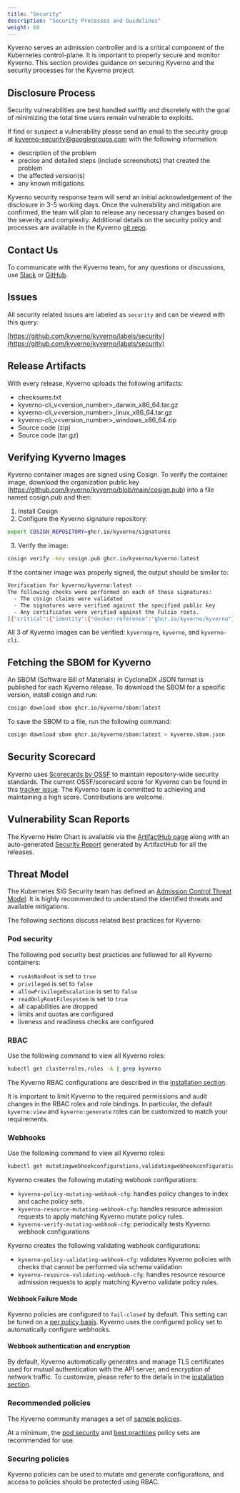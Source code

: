 ```yaml
---
title: "Security"
description: "Security Processes and Guidelines"
weight: 68
---
```


Kyverno serves an admission controller and is a critical component of the Kubernetes control-plane. It is important to properly secure and monitor Kyverno. This section provides guidance on securing Kyverno and the security processes for the Kyverno project.

## Disclosure Process

Security vulnerabilities are best handled swiftly and discretely with the goal of minimizing the total time users remain vulnerable to exploits.

If find or suspect a vulnerability please send an email to the security group at kyverno-security@googlegroups.com with the following information:
- description of the problem
- precise and detailed steps (include screenshots) that created the problem
- the affected version(s)
- any known mitigations

Kyverno security response team will send an initial acknowledgement of the disclosure in 3-5 working days. Once the vulnerability and mitigation are confirmed, the team will plan to release any necessary changes based on the severity and complexity. Additional details on the security policy and processes are available in the Kyverno [git repo](https://github.com/kyverno/kyverno/blob/main/SECURITY.md).

## Contact Us

To communicate with the Kyverno team, for any questions or discussions, use [Slack](https://slack.k8s.io/#kyverno) or [GitHub](https://github.com/kyverno/kyverno).


## Issues

All security related issues are labeled as `security` and can be viewed with this query:

  [https://github.com/kyverno/kyverno/labels/security](https://github.com/kyverno/kyverno/labels/security)


## Release Artifacts

With every release, Kyverno uploads the following artifacts:
- checksums.txt
- kyverno-cli_v<version_number>_darwin_x86_64.tar.gz
- kyverno-cli_v<version_number>_linux_x86_64.tar.gz
- kyverno-cli_v<version_number>_windows_x86_64.zip
- Source code (zip)
- Source code (tar.gz)


## Verifying Kyverno Images

Kyverno container images are signed using Cosign. To verify the container image, download the organization public key (https://github.com/kyverno/kyverno/blob/main/cosign.pub) into a file named cosign.pub and then:

1. Install Cosign
2. Configure the Kyverno signature repository:

```sh
export COSIGN_REPOSITORY=ghcr.io/kyverno/signatures
```

3. Verify the image:

```sh
cosign verify -key cosign.pub ghcr.io/kyverno/kyverno:latest
```

If the container image was properly signed, the output should be similar to:

```sh
Verification for kyverno/kyverno:latest --
The following checks were performed on each of these signatures:
  - The cosign claims were validated
  - The signatures were verified against the specified public key
  - Any certificates were verified against the Fulcio roots.
[{"critical":{"identity":{"docker-reference":"ghcr.io/kyverno/kyverno"},"image":{"docker-manifest-digest":"sha256:a847df12e2c1cab19af9d1bb34e599cb56cf57639c7d5c958a4bb568c1dad8f6"},"type":"cosign container image signature"},"optional":null}]
```

All 3 of Kyverno images can be verified: `kyvernopre`, `kyverno`, and `kyverno-cli`.

## Fetching the SBOM for Kyverno

An SBOM (Software Bill of Materials) in CycloneDX JSON format is published for each Kyverno release. To download the SBOM for a specific version, install cosign and run:

```sh
cosign download sbom ghcr.io/kyverno/sbom:latest
```

To save the SBOM to a file, run the following command:

```sh
cosign download sbom ghcr.io/kyverno/sbom:latest > kyverno.sbom.json
```

## Security Scorecard

Kyverno uses [Scorecards by OSSF](https://github.com/ossf/scorecard) to maintain repository-wide security standards. The current OSSF/scorecard score for Kyverno can be found in this [tracker issue](https://github.com/kyverno/kyverno/issues/2617). The Kyverno team is committed to achieving and maintaining a high score. Contributions are welcome.

## Vulnerability Scan Reports

The Kyverno Helm Chart is available via the [ArtifactHub page](https://artifacthub.io/packages/helm/kyverno/kyverno) along with an auto-generated [Security Report](https://artifacthub.io/packages/helm/kyverno/kyverno?modal=security-report) generated by ArtifactHub for all the releases.


## Threat Model

The Kubernetes SIG Security team has defined an [Admission Control Threat Model](https://docs.google.com/document/d/1tQTZ6wrD2udbUGL7xhc3SRxqyTvS8FQUlL59KHYHcY8/edit#heading=h.bx94h7ux7k41). It is highly recommended to understand the identified threats and available mitigations.

The following sections discuss related best practices for Kyverno:

### Pod security

The following pod security best practices are followed for all Kyverno containers:
* `runAsNonRoot` is set to `true`
* `privileged` is set to `false`
* `allowPrivilegeEscalation` is set to `false`
* `readOnlyRootFilesystem` is set to `true`
* all capabilities are dropped
* limits and quotas are configured
* liveness and readiness checks are configured

### RBAC

Use the following command to view all Kyverno roles:
```sh
kubectl get clusterroles,roles -A | grep kyverno
```

The Kyverno RBAC configurations are described in the [installation section](/docs/installation/#roles-and-permissions). 

It is important to limit Kyverno to the required permissions and audit changes in the RBAC roles and role bindings. In particular, the default `kyverno:view` and `kyverno:generate` roles can be customized to match your requirements.

### Webhooks

Use the following command to view all Kyverno roles:
```sh
kubectl get mutatingwebhookconfigurations,validatingwebhookconfigurations | grep kyverno
```

Kyverno creates the following mutating webhook configurations:
- `kyverno-policy-mutating-webhook-cfg`: handles policy changes to index and cache policy sets.
- `kyverno-resource-mutating-webhook-cfg`: handles resource admission requests to apply matching Kyverno mutate policy rules.
- `kyverno-verify-mutating-webhook-cfg`: periodically tests Kyverno webhook configurations 

Kyverno creates the following validating webhook configurations:
- `kyverno-policy-validating-webhook-cfg`: validates Kyverno policies with checks that cannot be performed via schema validation
- `kyverno-resource-validating-webhook-cfg`: handles resource resource admission requests to apply matching Kyverno validate policy rules.

#### Webhook Failure Mode

Kyverno policies are configured to `fail-closed` by default. This setting can be tuned on a [per policy basis](/docs/writing-policies/policy-settings/). Kyverno uses the configured policy set to automatically configure webhooks.

#### Webhook authentication and encryption

By default, Kyverno automatically generates and manage TLS certificates used for mutual authentication with the API server, and encryption of network traffic. To customize, please refer to the details in the [installation section](/docs/installation/#certificate-management).

### Recommended policies

The Kyverno community manages a set of [sample policies](/policies/).

At a minimum, the [pod security](/policies/pod-security/) and [best practices](/policies/?policytypes=Best%2520Practices) policy sets are recommended for use.

### Securing policies

Kyverno policies can be used to mutate and generate configurations, and access to policies should be protected using RBAC.